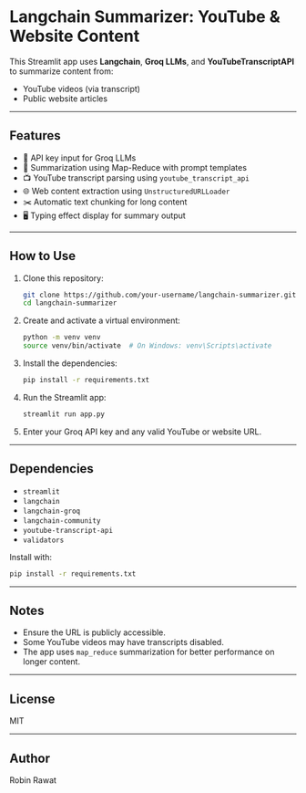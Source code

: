 # Langchain Summarizer: YouTube & Website Content

This Streamlit app uses **Langchain**, **Groq LLMs**, and **YouTubeTranscriptAPI** to summarize content from:

* YouTube videos (via transcript)
* Public website articles

---

## Features

* 🔑 API key input for Groq LLMs
* 🧠 Summarization using Map-Reduce with prompt templates
* 📺 YouTube transcript parsing using `youtube_transcript_api`
* 🌐 Web content extraction using `UnstructuredURLLoader`
* ✂️ Automatic text chunking for long content
* 🖥️ Typing effect display for summary output

---

## How to Use

1. Clone this repository:

   ```bash
   git clone https://github.com/your-username/langchain-summarizer.git
   cd langchain-summarizer
   ```

2. Create and activate a virtual environment:

   ```bash
   python -m venv venv
   source venv/bin/activate  # On Windows: venv\Scripts\activate
   ```

3. Install the dependencies:

   ```bash
   pip install -r requirements.txt
   ```

4. Run the Streamlit app:

   ```bash
   streamlit run app.py
   ```

5. Enter your Groq API key and any valid YouTube or website URL.

---

## Dependencies

* `streamlit`
* `langchain`
* `langchain-groq`
* `langchain-community`
* `youtube-transcript-api`
* `validators`

Install with:

```bash
pip install -r requirements.txt
```

---

## Notes

* Ensure the URL is publicly accessible.
* Some YouTube videos may have transcripts disabled.
* The app uses `map_reduce` summarization for better performance on longer content.

---

## License

MIT

---

## Author

Robin Rawat
